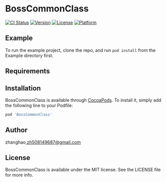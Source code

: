 # BossCommonClass

[![CI Status](http://img.shields.io/travis/JiaYuanchao/BossCommonClass.svg?style=flat)](https://travis-ci.org/JiaYuanchao/BossCommonClass)
[![Version](https://img.shields.io/cocoapods/v/BossCommonClass.svg?style=flat)](http://cocoapods.org/pods/BossCommonClass)
[![License](https://img.shields.io/cocoapods/l/BossCommonClass.svg?style=flat)](http://cocoapods.org/pods/BossCommonClass)
[![Platform](https://img.shields.io/cocoapods/p/BossCommonClass.svg?style=flat)](http://cocoapods.org/pods/BossCommonClass)

## Example

To run the example project, clone the repo, and run `pod install` from the Example directory first.

## Requirements

## Installation

BossCommonClass is available through [CocoaPods](http://cocoapods.org). To install
it, simply add the following line to your Podfile:

```ruby
pod 'BossCommonClass'
```

## Author

zhanghao,zh508149687@gmail.com

## License

BossCommonClass is available under the MIT license. See the LICENSE file for more info.
